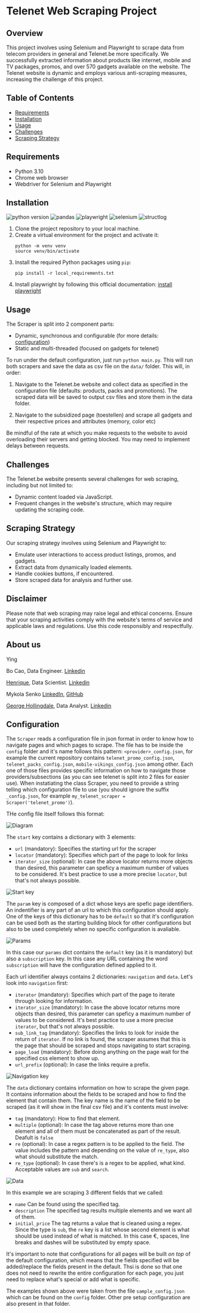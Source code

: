 # Telenet Web Scraping Project

## Overview
This project involves using Selenium and Playwright to scrape data from telecom providers in general and Telenet.be more specifically. We successfully extracted information about products like internet, mobile and TV packages, promos, and over 570 gadgets available on the website. The Telenet website is dynamic and employs various anti-scraping measures, increasing the challenge of this project.

## Table of Contents
- [Requirements](#requirements)
- [Installation](#installation)
- [Usage](#usage)
- [Challenges](#challenges)
- [Scraping Strategy](#scraping-strategy)

## Requirements
- Python 3.10
- Chrome web browser
- Webdriver for Selenium and Playwright

## Installation
![python version](https://img.shields.io/badge/python-3.10.6+-blue) ![pandas](https://img.shields.io/badge/pandas-green) ![playwright](https://img.shields.io/badge/playwright-orange) ![selenium](https://img.shields.io/badge/selenium-pink) ![structlog](https://img.shields.io/badge/structlog-blue)

1. Clone the project repository to your local machine.
2. Create a virtual environment for the project and activate it:
   ```
   python -m venv venv
   source venv/bin/activate
   ```
3. Install the required Python packages using `pip`:
   ```
   pip install -r local_requirements.txt
   ```
4. Install playwright by following this official documentation: [install playwright](https://playwright.dev/python/docs/intro)

## Usage
The Scraper is split into 2 component parts:
- Dynamic, synchronous and configurable (for more details: [configuration](#configuration))
- Static and multi-threaded (focused on gadgets for telenet)

To run under the default configuration, just run `python main.py`. This will run both scrapers and save the data as csv file on the `data/` folder. This will, in order:

1. Navigate to the Telenet.be website and collect data as specified in the configuration file (defaults: products, packs and promotions). The scraped data will be saved to output csv files and store them in the data folder.

2. Navigate to the subsidized page (toestellen) and scrape all gadgets and their respective prices and attributes (memory, color etc)

Be mindful of the rate at which you make requests to the website to avoid overloading their servers and getting blocked. You may need to implement delays between requests.

## Challenges
The Telenet.be website presents several challenges for web scraping, including but not limited to:
- Dynamic content loaded via JavaScript.
- Frequent changes in the website's structure, which may require updating the scraping code.

## Scraping Strategy
Our scraping strategy involves using Selenium and Playwright to:
- Emulate user interactions to access product listings, promos, and gadgets.
- Extract data from dynamically loaded elements.
- Handle cookies buttons, if encountered.
- Store scraped data for analysis and further use.

## Disclaimer
Please note that web scraping may raise legal and ethical concerns. Ensure that your scraping activities comply with the website's terms of service and applicable laws and regulations. Use this code responsibly and respectfully.

## About us
Ying

Bo Cao, Data Engineer. <a href = 'https://www.linkedin.com/in/bo-cao-313ab244'> Linkedin </a>

<a href='https://github.com/henrique-rauen'>Henrique</a>, Data Scientist. <a href='https://www.linkedin.com/in/henrique-rauen/'> Linkedin </a>

Mykola Senko [LinkedIn](https://www.linkedin.com/in/mykola-senko-683510a4/), [GitHub](https://github.com/MykolaSenko)

<a href = 'https://github.com/ghollingdale/'>George Hollingdale</a>, Data Analyst. <a href = 'https://www.linkedin.com/in/george-hollingdale/'> Linkedin </a>

## Configuration

The `Scraper` reads a configuration file in json format in order to know how to navigate pages and which pages to scrape. The file has to be inside the `config` folder and it's name follows this pattern: `<provider>_config.json`, for example the current repository contains `telenet_promo_config.json`, `telenet_packs_config.json`, `mobile-vikings_config.json` among other. Each one of those files provides specific information on how to navigate those providers/subsections (as you can see telenet is split into 2 files for easier use). When instatiating the class Scraper, you need to provide a string telling which configuration file to use (you should ignore the suffix `_config.json`, for example `my_telenet_scraper = Scraper('telenet_promo')`).

THe config file itself follows this format:

![Diagram](assets/basic_diagram.png)

The `start` key contains a dictionary with 3 elements:

- `url` (mandatory): Specifies the starting url for the scraper
- `locator` (mandatory): Specifies which part of the page to look for links
- `iterator_size` (optional): In case the above locator returns more objects than desired, this parameter can speficy a maximum number of values to be considered. It's best practice to use a more precise `locator`, but that's not always possible.

![Start key](assets/start.png)

The `param` key is composed of a dict whose keys are spefic page identifiers. An indentifier is any part of an url to which this configuration should apply. One of the keys of this dictionary has to be `default` so that it's configuration can be used both as the starting building block for other configurations but also to be used completely when no specific configuration is avaliable.

![Params](assets/params.png)

In this case our `params` dict contains the `default` key (as it is mandatory) but also a `subscription` key. In this case any URL containing the word `subscription` will have the configuration defined applied to it. 

Each url identifier always contains 2 dictionaries: `navigation` and `data`. Let's look into `navigation` first:

- `iterator` (mandatory): Specifies which part of the page to iterate through looking for information.
- `iterator_size` (mandatory): In case the above locator returns more objects than desired, this parameter can speficy a maximum number of values to be considered. It's best practice to use a more precise `iterator`, but that's not always possible.
- `sub_link_tag` (mandatory): Specifies the links to look for inside the return of `iterator`. If no link is found, the scraper assumes that this is the page that should be scraped and stops navigating to start scraping.
- `page_load` (mandatory): Before doing anything on the page wait for the specified css element to show up.
- `url_prefix` (optional): In case the links require a prefix.

![Navigation key](assets/navigation.png)

The `data` dictionary contains information on how to scrape the given page. It contains information about the fields to be scraped and how to find the element that contain them. The key name is the name of the field to be scraped (as it will show in the final csv file) and it's contents must involve:

- `tag` (mandatory): How to find that element.
- `multiple` (optional): In case the tag above returns more than one element and all of them must be concatenated as part of the result. Deafult is `false`
- `re` (optional): In case a regex pattern is to be applied to the field. The value includes the pattern and depending on the value of `re_type`, also what should substitute the match.
- `re_type` (optional): In case there's is a regex to be applied, what kind. Acceptable values are `sub` and `search`.

![Data](assets/data.png)

In this example we are scraping 3 different fields that we called:
- `name` Can be found using the specified tag.
- `description` The specified tag results multiple elements and we want all of them.
- `initial_price` The tag returns a value that is cleaned using a regex. Since the type is `sub`, the `re` key is a list whose second element is what should be used instead of what is matched. In this case €, spaces, line breaks and dashes will be substituted by empty space.

It's important to note that configurations for all pages will be built _on top_ of the default configuration, which means that the fields specified will be added/replace the fields present in the default. Thsi is done so that one does not need to rewrite the entire configuration for each page, you just need to replace what's special or add what is specific.

The examples shown above were taken from the file `sample_config.json` which can be found on the `config` folder. Other pre setup configuration are also present in that folder. 
